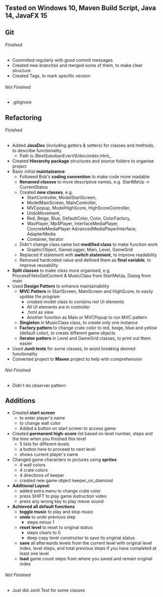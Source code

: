 ## Tested on Windows 10, Maven Build Script, Java 14, JavaFX 15

## Git
###### Finished
* Committed regularly with good commit messages
* Created new branches and merged some of them, to make clear structure
* Created Tags, to mark specific version
###### Not Finished
* .gitignore
## Refactoring
###### Finished
* Added **JavaDoc** (including getters & setters) for classes and methods, to describe functionality.
    * Path is /BestSokobanEverV6/doc/index.html_
* Created **Hierarchy package** structures and source folders to organise project
* Basic initial **maintainance**:
    * Followed Bob's **coding convention** to make code more readable
    * **Renamed classes** to more descriptive names, e.g. StartMeUp -> CurrentStatus
    * Created **new classes**, e.g.
        * StartController, ModelStartScreen, 
        * ModelMainScreen, MainController, 
        * MVCpopup, ModelHighScore, HighScoreController, 
        * UndoMovement, 
        * Red, Beige, Blue, DefaultColor, Color, ColorFactory,       
        * WavPlayer, Mp4Player, InterfaceMediaPlayer, ConcreteMediaPlayer AdvancedMediaPlayerInterface, AdapterMedia
        * Container, Iterator
    * Didn't change class name but **modified class** to make function work
        * GraphicObject, GameLogger, Main, Level, GameGrid
    * Replaced if statement with **switch statement**, to improve readability
    * Removed hardcoded value and defined them as **final variable**, to improve reusability
* **Split classes** to make class more organised, e.g. ProcessFiletoGetContent & MusicClass from StartMeUp, Dialog from main
* Used **Design Pattern** to enhance maintainability
    * **MVC Pattern** in StartScreen, MainScreen and HighScore, to easily update the program
        * created model class to contains not UI elements
        * All UI elements are in controller
        * .fxml as view
        * Another function as Main or MVCPopup to run MVC pattern
    * **Singleton** in MusicClass class, to create only one instance
    * **Factory pattern** to change crate color to red, beige, blue and yellow (default color), to create different game objects
    * **Iterator pattern** in Level and GameGrid classes, to print out them easier
* Used **Junit tests** for some classes, to avoid breaking desired functionality
* Converted project to **Maven** project to help with comprehension
###### Not Finished
* Didn't do observer pattern
## Additions
* Created **start screen** 
    * to enter player's name
    * to change wall color
    * Added a button on start screen to access game
* Created **permanent high-score** list based on level number, steps and the time when you finished this level
    * 5 lists for different levels
    * a button here to proceed to next level
    * shows current player's name
* Changed game characters to pictures using **sprites**
    * 4 wall colors
    * 4 crate colors
    * 4 directions of keeper
    * created new game object keeper_on_diamond
* **Additional Layout**:
    * added extra menu to change crate color
    * press SHIFT to play game instruction video
    * press any wrong key to play meow sound
* **Achieved all default functions** 
    * **toggle music** to play and stop music
    * **undo** to undo previous step
        * steps minus 1
    * **reset level** to reset to original status
        * steps clears to 0
        * deep copy level constructor to save its original status
    * **save** all afterwards levels from the current level with original level index, level steps, and total previous steps if you have completed at least one level
    * **load** game count steps from where you saved and remain original index
###### Not Finished
* Just did Junit Test for some classes









